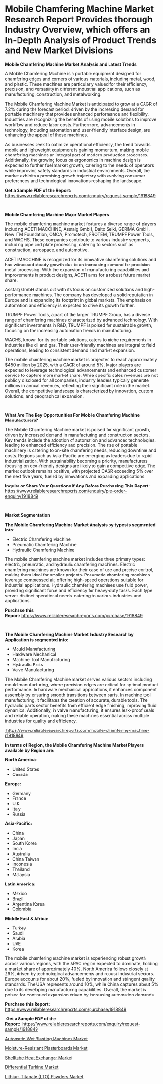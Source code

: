 <p><h1>Mobile Chamfering Machine Market Research Report Provides thorough Industry Overview, which offers an In-Depth Analysis of Product Trends and New Market Divisions</h1></p><p><strong>Mobile Chamfering Machine Market Analysis and Latest Trends</strong></p>
<p><p>A Mobile Chamfering Machine is a portable equipment designed for chamfering edges and corners of various materials, including metal, wood, and plastic. These machines are particularly valued for their efficiency, precision, and versatility in different industrial applications, such as manufacturing, construction, and metalworking.</p><p>The Mobile Chamfering Machine Market is anticipated to grow at a CAGR of 7.2% during the forecast period, driven by the increasing demand for portable machinery that provides enhanced performance and flexibility. Industries are recognizing the benefits of using mobile solutions to improve workflow and reduce labor costs. Furthermore, advancements in technology, including automation and user-friendly interface design, are enhancing the appeal of these machines. </p><p>As businesses seek to optimize operational efficiency, the trend towards mobile and lightweight equipment is gaining momentum, making mobile chamfering machines an integral part of modern production processes. Additionally, the growing focus on ergonomics in machine design is expected to further fuel market growth, catering to the needs of operators while improving safety standards in industrial environments. Overall, the market exhibits a promising growth trajectory with evolving consumer preferences and technological innovations reshaping the landscape.</p></p>
<p><strong>Get a Sample PDF of the Report:&nbsp;</strong> <a href="https://www.reliableresearchreports.com/enquiry/request-sample/1918849?utm_campaign=33&utm_medium=2&utm_source=Github&utm_content=ia&utm_term=14012025&utm_id=mobile-chamfering-machine">https://www.reliableresearchreports.com/enquiry/request-sample/1918849</a></p>
<p>&nbsp;</p>
<p><strong>Mobile Chamfering Machine Major Market Players</strong></p>
<p><p>The mobile chamfering machine market features a diverse range of players including ACETI MACCHINE, Assfalg GmbH, Daito Seiki, GERIMA GmbH, New ITM Foundation, OMCA, Promotech, PROTEM, TRUMPF Power Tools, and WACHS. These companies contribute to various industry segments, including pipe and plate processing, catering to sectors such as construction, aerospace, and automotive.</p><p>ACETI MACCHINE is recognized for its innovative chamfering solutions and has witnessed steady growth due to an increasing demand for precision metal processing. With the expansion of manufacturing capabilities and improvements in product designs, ACETI aims for a robust future market share.</p><p>Assfalg GmbH stands out with its focus on customized solutions and high-performance machines. The company has developed a solid reputation in Europe and is expanding its footprint in global markets. The emphasis on automation and efficiency is expected to drive its growth further.</p><p>TRUMPF Power Tools, a part of the larger TRUMPF Group, has a diverse range of chamfering machines characterized by advanced technology. With significant investments in R&D, TRUMPF is poised for sustainable growth, focusing on the increasing automation trends in manufacturing.</p><p>WACHS, known for its portable solutions, caters to niche requirements in industries like oil and gas. Their user-friendly machines are integral to field operations, leading to consistent demand and market expansion.</p><p>The mobile chamfering machine market is projected to reach approximately $450 million by 2025, with a CAGR of around 5%. Major players are expected to leverage technological advancements and enhanced customer service to capture more market share. While specific sales revenues are not publicly disclosed for all companies, industry leaders typically generate millions in annual revenues, reflecting their significant role in the market. Overall, the competitive landscape is characterized by innovation, custom solutions, and geographical expansion.</p></p>
<p>&nbsp;</p>
<p><strong>What Are The Key Opportunities For Mobile Chamfering Machine Manufacturers?</strong></p>
<p><p>The Mobile Chamfering Machine market is poised for significant growth, driven by increased demand in manufacturing and construction sectors. Key trends include the adoption of automation and advanced technologies, leading to enhanced efficiency and precision. The rise of portable machinery is catering to on-site chamfering needs, reducing downtime and costs. Regions such as Asia-Pacific are emerging as leaders due to rapid industrialization. With sustainability becoming a priority, manufacturers focusing on eco-friendly designs are likely to gain a competitive edge. The market outlook remains positive, with projected CAGR exceeding 5% over the next five years, fueled by innovations and expanding applications.</p></p>
<p><strong>Inquire or Share Your Questions If Any Before Purchasing This Report:</strong> <a href="https://www.reliableresearchreports.com/enquiry/pre-order-enquiry/1918849?utm_campaign=33&utm_medium=2&utm_source=Github&utm_content=ia&utm_term=14012025&utm_id=mobile-chamfering-machine">https://www.reliableresearchreports.com/enquiry/pre-order-enquiry/1918849</a></p>
<p>&nbsp;</p>
<p><strong>Market Segmentation</strong></p>
<p><strong>The Mobile Chamfering Machine Market Analysis by types is segmented into:</strong></p>
<p><ul><li>Electric Chamfering Machine</li><li>Pneumatic Chamfering Machine</li><li>Hydraulic Chamfering Machine</li></ul></p>
<p><p>The mobile chamfering machine market includes three primary types: electric, pneumatic, and hydraulic chamfering machines. Electric chamfering machines are known for their ease of use and precise control, making them ideal for smaller projects. Pneumatic chamfering machines leverage compressed air, offering high-speed operations suitable for industrial applications. Hydraulic chamfering machines use fluid power, providing significant force and efficiency for heavy-duty tasks. Each type serves distinct operational needs, catering to various industries and applications.</p></p>
<p><strong>Purchase this Report:&nbsp;</strong><a href="https://www.reliableresearchreports.com/purchase/1918849?utm_campaign=33&utm_medium=2&utm_source=Github&utm_content=ia&utm_term=14012025&utm_id=mobile-chamfering-machine">https://www.reliableresearchreports.com/purchase/1918849</a></p>
<p>&nbsp;</p>
<p><strong>The Mobile Chamfering Machine Market Industry Research by Application is segmented into:</strong></p>
<p><ul><li>Mould Manufacturing</li><li>Hardware Mechanical</li><li>Machine Tool Manufacturing</li><li>Hydraulic Parts</li><li>Valve Manufacturing</li></ul></p>
<p><p>The Mobile Chamfering Machine market serves various sectors including mould manufacturing, where precision edges are critical for optimal product performance. In hardware mechanical applications, it enhances component assembly by ensuring smooth transitions between parts. In machine tool manufacturing, it facilitates the creation of accurate, durable tools. The hydraulic parts sector benefits from efficient edge finishing, improving fluid dynamics. Additionally, in valve manufacturing, it ensures leak-proof seals and reliable operation, making these machines essential across multiple industries for quality and efficiency.</p></p>
<p><a href="https://www.reliableresearchreports.com/mobile-chamfering-machine-r1918849?utm_campaign=33&utm_medium=2&utm_source=Github&utm_content=ia&utm_term=14012025&utm_id=mobile-chamfering-machine">&nbsp;https://www.reliableresearchreports.com/mobile-chamfering-machine-r1918849</a></p>
<p><strong>In terms of Region, the Mobile Chamfering Machine Market Players available by Region are:</strong></p>
<p>
    <p> <strong> North America: </strong>
        <ul>
            <li>United States</li>
            <li>Canada</li>
        </ul>
        </p> 
    <p> <strong> Europe: </strong>
        <ul>
            <li>Germany</li>
            <li>France</li>
            <li>U.K.</li>
            <li>Italy</li>
            <li>Russia</li>
        </ul>
        </p> 
    <p> <strong> Asia-Pacific: </strong>
        <ul>
            <li>China</li>
            <li>Japan</li>
            <li>South Korea</li>
            <li>India</li>
            <li>Australia</li>
            <li>China Taiwan</li>
            <li>Indonesia</li>
            <li>Thailand</li>
            <li>Malaysia</li>
        </ul>
        </p> 
    <p> <strong> Latin America: </strong>
        <ul>
            <li>Mexico</li>
            <li>Brazil</li>
            <li>Argentina Korea</li>
            <li>Colombia</li>
        </ul>
        </p> 
    <p> <strong> Middle East & Africa: </strong>
        <ul>
            <li>Turkey</li>
            <li>Saudi</li>
            <li>Arabia</li>
            <li>UAE</li>
            <li>Korea</li>
        </ul>
    </p>
    </p>
<p><p>The mobile chamfering machine market is experiencing robust growth across various regions, with the APAC region expected to dominate, holding a market share of approximately 40%. North America follows closely at 25%, driven by technological advancements and robust industrial sectors. Europe accounts for about 20%, fueled by innovation and stringent quality standards. The USA represents around 10%, while China captures about 5% due to its developing manufacturing capabilities. Overall, the market is poised for continued expansion driven by increasing automation demands.</p></p>
<p><strong>Purchase this Report: </strong><a href="https://www.reliableresearchreports.com/purchase/1918849?utm_campaign=33&utm_medium=2&utm_source=Github&utm_content=ia&utm_term=14012025&utm_id=mobile-chamfering-machine">https://www.reliableresearchreports.com/purchase/1918849</a></p>
<p>&nbsp;<strong>Get a Sample PDF of the Report:&nbsp;&nbsp;</strong><a href="https://www.reliableresearchreports.com/enquiry/request-sample/1918849?utm_campaign=33&utm_medium=2&utm_source=Github&utm_content=ia&utm_term=14012025&utm_id=mobile-chamfering-machine">https://www.reliableresearchreports.com/enquiry/request-sample/1918849</a></p>
<p><strong></strong></p>
<p><p><a href="https://github.com/rodinayygacklezi/Market-Research-Report-List-1/blob/main/automatic-wet-blasting-machines-market.md?utm_campaign=33&utm_medium=2&utm_source=Github&utm_content=ia&utm_term=14012025&utm_id=mobile-chamfering-machine">Automatic Wet Blasting Machines Market</a></p><p><a href="https://github.com/hammelximalschid/Market-Research-Report-List-1/blob/main/moisture-resistant-plasterboards-market.md?utm_campaign=33&utm_medium=2&utm_source=Github&utm_content=ia&utm_term=14012025&utm_id=mobile-chamfering-machine">Moisture-Resistant Plasterboards Market</a></p><p><a href="https://github.com/flnordan65e0/Market-Research-Report-List-1/blob/main/shelltube-heat-exchanger-market.md?utm_campaign=33&utm_medium=2&utm_source=Github&utm_content=ia&utm_term=14012025&utm_id=mobile-chamfering-machine">Shelltube Heat Exchanger Market</a></p><p><a href="https://github.com/OlenFleming68/Market-Research-Report-List-1/blob/main/differential-turbine-market.md?utm_campaign=33&utm_medium=2&utm_source=Github&utm_content=ia&utm_term=14012025&utm_id=mobile-chamfering-machine">Differential Turbine Market</a></p><p><a href="https://github.com/lindaopodray/Market-Research-Report-List-1/blob/main/lithium-titanate-lto-powders-market.md?utm_campaign=33&utm_medium=2&utm_source=Github&utm_content=ia&utm_term=14012025&utm_id=mobile-chamfering-machine">Lithium Titanate (LTO) Powders Market</a></p></p>